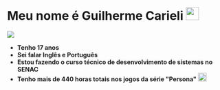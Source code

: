 # Meu nome é Guilherme Carieli <img src="https://i.pinimg.com/originals/08/4a/92/084a925dd6a5cc7c47ea3b916efcd259.gif" width="30px"> 

<img src="https://pa1.aminoapps.com/6403/13f051f91281ef5b26218ea7403a3e185f416ade_hq.gif" width="px">

- <strong>Tenho 17 anos
- Sei falar Inglês e Português
- Estou fazendo o curso técnico de desenvolvimento de sistemas no SENAC
- Tenho mais de 440 horas totais nos jogos da série "Persona"<strong> <img src="https://encrypted-tbn0.gstatic.com/images?q=tbn:ANd9GcTwSCHUYBN2gzKaH2UiMqAZGX6-w9NQMVTRfw&usqp=CAU" width="20px">
